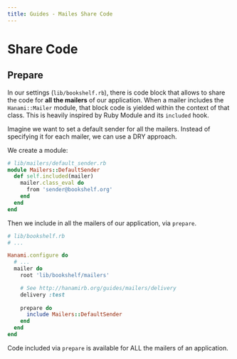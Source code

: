 ```yaml
---
title: Guides - Mailes Share Code
---
```


# Share Code

## Prepare

In our settings (`lib/bookshelf.rb`), there is code block that allows to share the code for **all the mailers** of our application.
When a mailer includes the `Hanami::Mailer` module, that block code is yielded within the context of that class.
This is heavily inspired by Ruby Module and its `included` hook.

Imagine we want to set a default sender for all the mailers.
Instead of specifying it for each mailer, we can use a DRY approach.

We create a module:

```ruby
# lib/mailers/default_sender.rb
module Mailers::DefaultSender
  def self.included(mailer)
    mailer.class_eval do
      from 'sender@bookshelf.org'
    end
  end
end
```

Then we include in all the mailers of our application, via `prepare`.

```ruby
# lib/bookshelf.rb
# ...

Hanami.configure do
  # ...
  mailer do
    root 'lib/bookshelf/mailers'

    # See http://hanamirb.org/guides/mailers/delivery
    delivery :test
    
    prepare do
      include Mailers::DefaultSender
    end
  end
end
```

<p class="warning">
Code included via <code>prepare</code> is available for ALL the mailers of an application.
</p>

